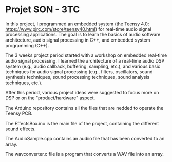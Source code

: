 # Projet SON - 3TC

In this project, I programmed an embedded system (the Teensy 4.0: https://www.pjrc.com/store/teensy40.html) for real-time audio signal processing applications. The goal is to learn the basics of audio software architecture, audio signal processing in C++, and embedded system programming (C++).

The 3 weeks project period started with a workshop on embedded real-time audio signal processing. I learned the architecture of a real-time audio DSP system (e.g., audio callback, buffering, sampling, etc.), and  various basic techniques for audio signal processing (e.g., filters, oscillators, sound synthesis techniques, sound processing techniques, sound analysis techniques, etc.).

After this period, various project ideas were suggested to focus more on DSP or on the "product/hardware" aspect.

The Arduino repository contains all the files that are nedded to operate the Teensy PCB.

The EffectsBox.ino is the main file of the project, containing the different sound effects.

The AudioSample.cpp contains an audiio file that has been converted to an array.

The wavconverter.c file is a program that converts a WAV file into an array.


